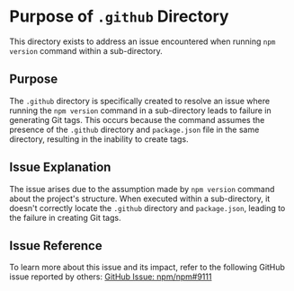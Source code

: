 # Purpose of `.github` Directory

This directory exists to address an issue encountered when running `npm version` command within a sub-directory.

## Purpose

The `.github` directory is specifically created to resolve an issue where running the `npm version` command in a sub-directory leads to failure in generating Git tags. This occurs because the command assumes the presence of the `.github` directory and `package.json` file in the same directory, resulting in the inability to create tags.

## Issue Explanation

The issue arises due to the assumption made by `npm version` command about the project's structure. When executed within a sub-directory, it doesn't correctly locate the `.github` directory and `package.json`, leading to the failure in creating Git tags.

## Issue Reference

To learn more about this issue and its impact, refer to the following GitHub issue reported by others:
[GitHub Issue: npm/npm#9111](https://github.com/npm/npm/issues/9111)